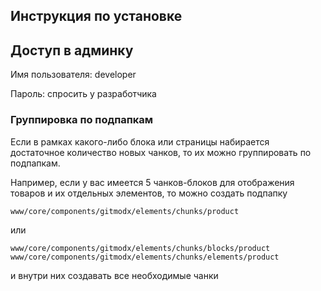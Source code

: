 ## Инструкция по установке


## Доступ в админку

Имя пользователя: developer

Пароль: спросить у разработчика


### Группировка по подпапкам

Если в рамках какого-либо блока или страницы набирается достаточное количество
новых чанков, то их можно группировать по подпапкам.

Например, если у вас имеется 5 чанков-блоков для отображения товаров и их отдельных элементов,
то можно создать подпапку

`www/core/components/gitmodx/elements/chunks/product`

или

`www/core/components/gitmodx/elements/chunks/blocks/product`
`www/core/components/gitmodx/elements/chunks/elements/product`

и внутри них создавать все необходимые чанки